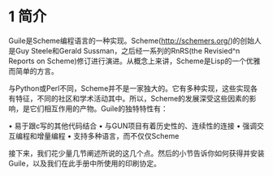 <!--
1 Introduction
**************
-->

# 1 简介

<!--
Guile is an implementation of the Scheme programming language.  Scheme
(<http://schemers.org/>) is an elegant and conceptually simple dialect
of Lisp, originated by Guy Steele and Gerald Sussman, and since evolved
by the series of reports known as RnRS (the Revised^n Reports on
Scheme).
-->

Guile是Scheme编程语言的一种实现。Scheme(<http://schemers.org/>)的创始人是Guy Steele和Gerald Sussman，之后经一系列的RnRS(the Revisied^n Reports on Scheme)修订进行演进。从概念上来讲，Scheme是Lisp的一个优雅而简单的方言。

<!--
   Unlike, for example, Python or Perl, Scheme has no benevolent
dictator.  There are many Scheme implementations, with different
characteristics and with communities and academic activities around
them, and the language develops as a result of the interplay between
these.  Guile’s particular characteristics are that
-->

与Python或Perl不同，Scheme并不是一家独大的。它有多种实现，这些实现各有特征，不同的社区和学术活动其中。所以，Scheme的发展深受这些因素的影响，是它们相互作用的产物。Guile的独特特性有：

<!--
   • it is easy to combine with other code written in C
   • it has a historical and continuing connection with the GNU Project
   • it emphasizes interactive and incremental programming
   • it actually supports several languages, not just Scheme.
-->

   • 易于跟c写的其他代码结合
   • 与GUN项目有着历史性的、连续性的连接
   • 强调交互编程和增量编程
   • 支持多种语言，而不仅仅Scheme

<!--
The next few sections explain what we mean by these points.  The
sections after that cover how you can obtain and install Guile, and the
typographical conventions that we use in this manual.
-->

接下来，我们花少量几节阐述所说的这几个点。然后的小节告诉你如何获得并安装Guile，以及我们在此手册中所使用的印刷协定。

